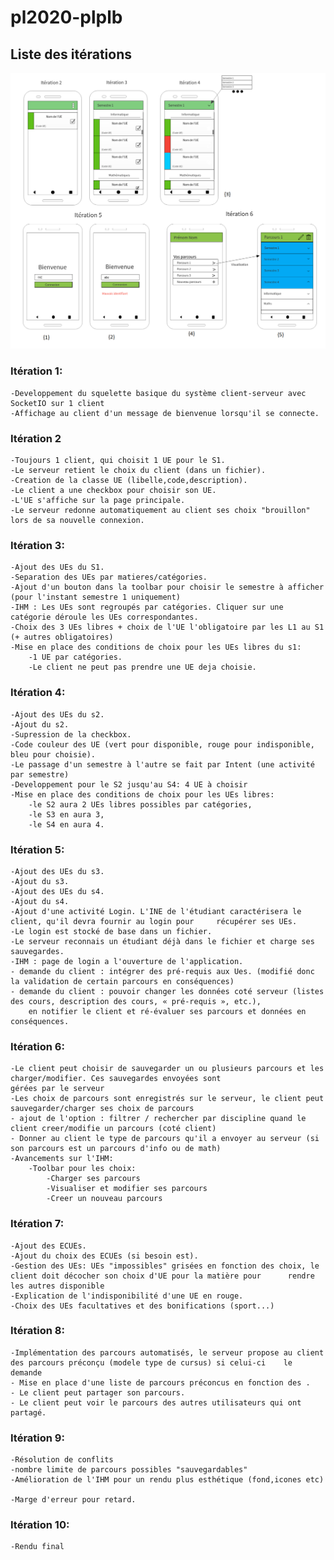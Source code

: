 # pl2020-plplb

## Liste des itérations

![Model](https://github.com/L3-Info-Miage-Universite-Cote-D-Azur/pl2020-plplb/blob/master/documentation/ihm/modelisation.png)

### Itération 1:
	-Developpement du squelette basique du système client-serveur avec SocketIO sur 1 client
	-Affichage au client d'un message de bienvenue lorsqu'il se connecte. 

### Itération 2
	-Toujours 1 client, qui choisit 1 UE pour le S1.
	-Le serveur retient le choix du client (dans un fichier).
	-Creation de la classe UE (libelle,code,description). 
	-Le client a une checkbox pour choisir son UE.
	-L'UE s'affiche sur la page principale.
	-Le serveur redonne automatiquement au client ses choix "brouillon" lors de sa nouvelle connexion.

### Itération 3:
	-Ajout des UEs du S1.
	-Separation des UEs par matieres/catégories. 
	-Ajout d'un bouton dans la toolbar pour choisir le semestre à afficher (pour l'instant semestre 1 uniquement)
	-IHM : Les UEs sont regroupés par catégories. Cliquer sur une catégorie déroule les UEs correspondantes.
	-Choix des 3 UEs libres + choix de l'UE l'obligatoire par les L1 au S1 (+ autres obligatoires)
	-Mise en place des conditions de choix pour les UEs libres du s1:
		-1 UE par catégories.
		-Le client ne peut pas prendre une UE deja choisie.
	
### Itération 4:
	-Ajout des UEs du s2. 
	-Ajout du s2.
	-Supression de la checkbox.
	-Code couleur des UE (vert pour disponible, rouge pour indisponible, bleu pour choisie). 
	-Le passage d'un semestre à l'autre se fait par Intent (une activité par semestre)
	-Developpement pour le S2 jusqu'au S4: 4 UE à choisir
	-Mise en place des conditions de choix pour les UEs libres:
		-le S2 aura 2 UEs libres possibles par catégories, 
		-le S3 en aura 3,
		-le S4 en aura 4.

### Itération 5:
	-Ajout des UEs du s3.
	-Ajout du s3.
	-Ajout des UEs du s4.
	-Ajout du s4.
	-Ajout d'une activité Login. L'INE de l'étudiant caractérisera le client, qu'il devra fournir au login pour 	récupérer ses UEs.
	-Le login est stocké de base dans un fichier.
	-Le serveur reconnais un étudiant déjà dans le fichier et charge ses sauvegardes.
	-IHM : page de login a l'ouverture de l'application.
	- demande du client : intégrer des pré-requis aux Ues. (modifié donc la validation de certain parcours en conséquences)
	- demande du client : pouvoir changer les données coté serveur (listes des cours, description des cours, « pré-requis », etc.), 
		en notifier le client et ré-évaluer ses parcours et données en conséquences.
	

### Itération 6:
	-Le client peut choisir de sauvegarder un ou plusieurs parcours et les charger/modifier. Ces sauvegardes envoyées sont 
	gérées par le serveur
	-Les choix de parcours sont enregistrés sur le serveur, le client peut sauvegarder/charger ses choix de parcours
	- ajout de l'option : filtrer / rechercher par discipline quand le client creer/modifie un parcours (coté client)
	- Donner au client le type de parcours qu'il a envoyer au serveur (si son parcours est un parcours d'info ou de math)
	-Avancements sur l'IHM:
		-Toolbar pour les choix:
			-Charger ses parcours
			-Visualiser et modifier ses parcours
			-Creer un nouveau parcours


### Itération 7:
	-Ajout des ECUEs.
	-Ajout du choix des ECUEs (si besoin est).
	-Gestion des UEs: UEs "impossibles" grisées en fonction des choix, le client doit décocher son choix d'UE pour la matière pour 		rendre les autres disponible
	-Explication de l'indisponibilité d'une UE en rouge. 
	-Choix des UEs facultatives et des bonifications (sport...) 
	

### Itération 8:
	-Implémentation des parcours automatisés, le serveur propose au client des parcours préconçu (modele type de cursus) si celui-ci 	le demande
	- Mise en place d'une liste de parcours préconcus en fonction des .
	- Le client peut partager son parcours.
	- Le client peut voir le parcours des autres utilisateurs qui ont partagé.

### Itération 9:
	-Résolution de conflits
	-nombre limite de parcours possibles "sauvegardables"
	-Amélioration de l'IHM pour un rendu plus esthétique (fond,icones etc)
	
	-Marge d'erreur pour retard.

### Itération 10:
	-Rendu final
